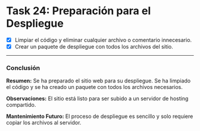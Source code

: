# **Task 24: Preparación para el Despliegue**

*   [x] Limpiar el código y eliminar cualquier archivo o comentario innecesario.
*   [x] Crear un paquete de despliegue con todos los archivos del sitio.

---

### **Conclusión**

**Resumen:** Se ha preparado el sitio web para su despliegue. Se ha limpiado el código y se ha creado un paquete con todos los archivos necesarios.

**Observaciones:** El sitio está listo para ser subido a un servidor de hosting compartido.

**Mantenimiento Futuro:** El proceso de despliegue es sencillo y solo requiere copiar los archivos al servidor.